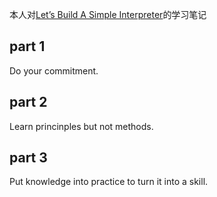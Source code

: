 本人对[Let’s Build A Simple Interpreter](https://ruslanspivak.com/lsbasi-part1/)的学习笔记

## part 1

Do your commitment.

## part 2

Learn princinples but not methods.

## part 3

Put knowledge into practice to turn it into a skill.